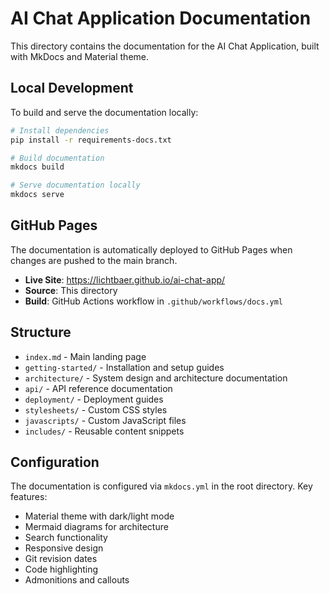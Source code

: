 # AI Chat Application Documentation

This directory contains the documentation for the AI Chat Application, built with MkDocs and Material theme.

## Local Development

To build and serve the documentation locally:

```bash
# Install dependencies
pip install -r requirements-docs.txt

# Build documentation
mkdocs build

# Serve documentation locally
mkdocs serve
```

## GitHub Pages

The documentation is automatically deployed to GitHub Pages when changes are pushed to the main branch.

- **Live Site**: https://lichtbaer.github.io/ai-chat-app/
- **Source**: This directory
- **Build**: GitHub Actions workflow in `.github/workflows/docs.yml`

## Structure

- `index.md` - Main landing page
- `getting-started/` - Installation and setup guides
- `architecture/` - System design and architecture documentation
- `api/` - API reference documentation
- `deployment/` - Deployment guides
- `stylesheets/` - Custom CSS styles
- `javascripts/` - Custom JavaScript files
- `includes/` - Reusable content snippets

## Configuration

The documentation is configured via `mkdocs.yml` in the root directory. Key features:

- Material theme with dark/light mode
- Mermaid diagrams for architecture
- Search functionality
- Responsive design
- Git revision dates
- Code highlighting
- Admonitions and callouts 